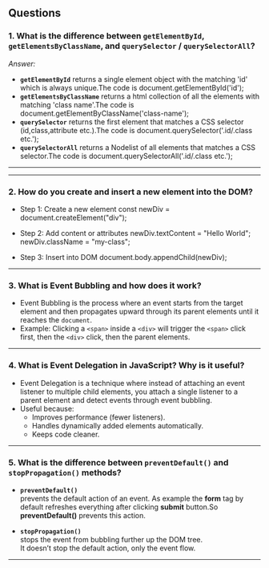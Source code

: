 ## Questions

### 1. What is the difference between `getElementById`, `getElementsByClassName`, and `querySelector` / `querySelectorAll`?
_Answer:_
- **`getElementById`**
  returns a single element object with the matching 'id' which is always unique.The code is document.getElementById('id');
- **`getElementsByClassName`**
  returns a html collection of all the elements with matching 'class name'.The code is document.getElementByClassName('class-name');
-   **`querySelector`**
  returns the first element that matches a CSS selector (id,class,attribute etc.).The code is document.querySelector('.id/.class etc.');
- **`querySelectorAll`**
  returns a Nodelist of all elements that matches a CSS selector.The code is document.querySelectorAll('.id/.class etc.');
---

---

### 2. How do you create and insert a new element into the DOM?

- Step 1: Create a new element
const newDiv = document.createElement("div");

- Step 2: Add content or attributes
newDiv.textContent = "Hello World";
newDiv.className = "my-class";

- Step 3: Insert into DOM
document.body.appendChild(newDiv);

---

### 3. What is Event Bubbling and how does it work?

- Event Bubbling is the process where an event starts from the target element  and then propagates upward through its parent elements until it reaches the `document`.  
- Example: Clicking a `<span>` inside a `<div>` will trigger the `<span>` click first, then the `<div>` click, then the parent elements.

---

### 4. What is Event Delegation in JavaScript? Why is it useful?

- Event Delegation is a technique where instead of attaching an event listener to multiple child elements, you attach a single listener to a parent element and detect events through event bubbling.  
- Useful because:
  - Improves performance (fewer listeners).
  - Handles dynamically added elements automatically.
  - Keeps code cleaner.

---

### 5. What is the difference between `preventDefault()` and `stopPropagation()` methods?

- **`preventDefault()`**  
  prevents the default action of an event. As example the **form** tag by default refreshes everything after clicking **submit** button.So **preventDefault()** prevents this action.

- **`stopPropagation()`**  
  stops the event from bubbling further up the DOM tree.  
  It doesn’t stop the default action, only the event flow.

---


